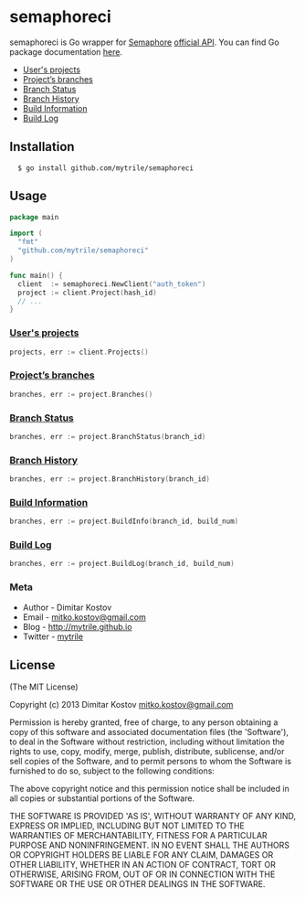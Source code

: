 # semaphoreci

semaphoreci is Go wrapper for [Semaphore](https://semaphoreapp.com/) [official API](http://docs.semaphoreapp.com/api).
You can find Go package documentation [here](http://godoc.org/github.com/mytrile/semaphoreci).

* [User's projects](#users-projects)
* [Project’s branches](#projects-branches)
* [Branch Status](#branch-status)
* [Branch History](#branch-history)
* [Build Information](#build-information)
* [Build Log](#build-log)

## Installation

      $ go install github.com/mytrile/semaphoreci

## Usage

``` go
package main

import (
  "fmt"
  "github.com/mytrile/semaphoreci"
)

func main() {
  client  := semaphoreci.NewClient("auth_token")
  project := client.Project(hash_id)
  // ...
}
```

### [User's projects](http://docs.semaphoreapp.com/api#projects)

``` go
projects, err := client.Projects()
```

### [Project’s branches](http://docs.semaphoreapp.com/api#branches)

``` go
branches, err := project.Branches()
```

### [Branch Status](http://docs.semaphoreapp.com/api#branch_status)

``` go
branches, err := project.BranchStatus(branch_id)
```

### [Branch History](http://docs.semaphoreapp.com/api#branch_history)

``` go
branches, err := project.BranchHistory(branch_id)
```

### [Build Information](http://docs.semaphoreapp.com/api#build_information)

``` go
branches, err := project.BuildInfo(branch_id, build_num)
```

### [Build Log](http://docs.semaphoreapp.com/api#build_log)

``` go
branches, err := project.BuildLog(branch_id, build_num)
```

### Meta

* Author  - Dimitar Kostov
* Email   - mitko.kostov@gmail.com
* Blog    - <http://mytrile.github.io>
* Twitter - [mytrile](https://twitter.com/mytrile)

## License

(The MIT License)

Copyright (c) 2013 Dimitar Kostov <mitko.kostov@gmail.com>

Permission is hereby granted, free of charge, to any person obtaining
a copy of this software and associated documentation files (the
'Software'), to deal in the Software without restriction, including
without limitation the rights to use, copy, modify, merge, publish,
distribute, sublicense, and/or sell copies of the Software, and to
permit persons to whom the Software is furnished to do so, subject to
the following conditions:

The above copyright notice and this permission notice shall be
included in all copies or substantial portions of the Software.

THE SOFTWARE IS PROVIDED 'AS IS', WITHOUT WARRANTY OF ANY KIND,
EXPRESS OR IMPLIED, INCLUDING BUT NOT LIMITED TO THE WARRANTIES OF
MERCHANTABILITY, FITNESS FOR A PARTICULAR PURPOSE AND NONINFRINGEMENT.
IN NO EVENT SHALL THE AUTHORS OR COPYRIGHT HOLDERS BE LIABLE FOR ANY
CLAIM, DAMAGES OR OTHER LIABILITY, WHETHER IN AN ACTION OF CONTRACT,
TORT OR OTHERWISE, ARISING FROM, OUT OF OR IN CONNECTION WITH THE
SOFTWARE OR THE USE OR OTHER DEALINGS IN THE SOFTWARE.
